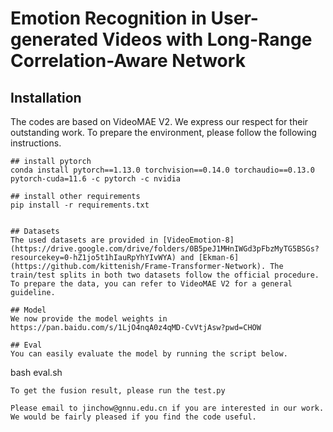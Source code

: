 # Emotion Recognition in User-generated Videos with Long-Range Correlation-Aware Network

## Installation 
The codes are based on VideoMAE V2. We express our respect for their outstanding work. To prepare the environment, please follow the following instructions.
```
## install pytorch
conda install pytorch==1.13.0 torchvision==0.14.0 torchaudio==0.13.0 pytorch-cuda=11.6 -c pytorch -c nvidia

## install other requirements
pip install -r requirements.txt


## Datasets
The used datasets are provided in [VideoEmotion-8](https://drive.google.com/drive/folders/0B5peJ1MHnIWGd3pFbzMyTG5BSGs?resourcekey=0-hZ1jo5t1hIauRpYhYIvWYA) and [Ekman-6](https://github.com/kittenish/Frame-Transformer-Network). The train/test splits in both two datasets follow the official procedure. To prepare the data, you can refer to VideoMAE V2 for a general guideline.

## Model
We now provide the model weights in https://pan.baidu.com/s/1LjO4nqA0z4qMD-CvVtjAsw?pwd=CHOW

## Eval
You can easily evaluate the model by running the script below. 
```
bash eval.sh
```
To get the fusion result, please run the test.py

Please email to jinchow@gnnu.edu.cn if you are interested in our work. We would be fairly pleased if you find the code useful.
